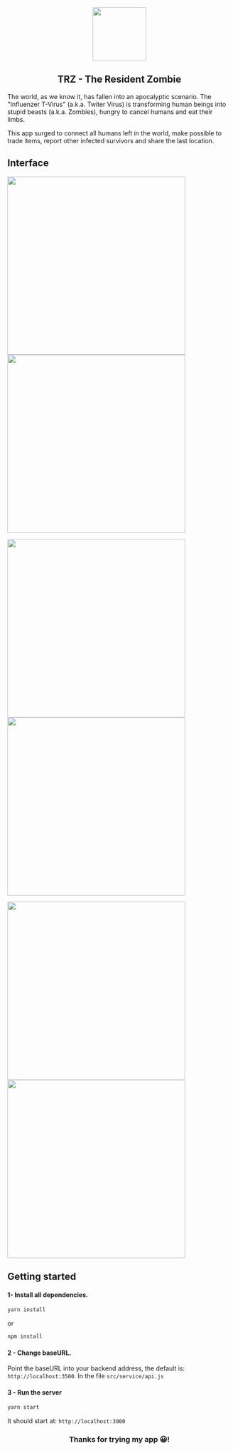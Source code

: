 <div align="center">
<img src="https://user-images.githubusercontent.com/57734796/88271705-f2045480-ccad-11ea-9805-3bf7fe51e45b.png" width="120" />
<h2>TRZ - The Resident Zombie</h2>
</div>

The world, as we know it, has fallen into an apocalyptic scenario. The "Influenzer T-Virus" (a.k.a. Twiter Virus) is transforming human beings into stupid beasts (a.k.a. Zombies), hungry to cancel humans and eat their limbs.

This app surged to connect all humans left in the world, make possible to trade items, report other infected survivors and share the last location.

## Interface

<p>
  <img src="https://user-images.githubusercontent.com/57734796/88271881-398ae080-ccae-11ea-8e05-d72fdb551efc.png" width="400" />
  <img src="https://user-images.githubusercontent.com/57734796/88271833-2bd55b00-ccae-11ea-9d40-87f14811cb3c.png" width="400" /> 
</p>

<p>
  <img src="https://user-images.githubusercontent.com/57734796/88271911-47d8fc80-ccae-11ea-9050-394ea2a53883.png" width="400" />
  <img src="https://user-images.githubusercontent.com/57734796/88271945-58897280-ccae-11ea-83e5-7c4b6273a4b4.png" width="400" /> 
</p>

<p>
  <img src="https://user-images.githubusercontent.com/57734796/88271979-63dc9e00-ccae-11ea-8912-ebae6ebe5f5a.png" width="400" />
  <img src="https://user-images.githubusercontent.com/57734796/88272032-75be4100-ccae-11ea-86b2-94e70c58f7ce.png" width="400" /> 
</p>

## Getting started

#### 1- Install all dependencies.

```bash
yarn install
```

or

```bash
npm install
```

#### 2 - Change baseURL.

Point the baseURL into your backend address, the default is: `http://localhost:3500`. In the file `src/service/api.js`

#### 3 - Run the server

```bash
yarn start
```

It should start at: `http://localhost:3000`

<div align="center">
<h3>Thanks for trying my app 😀!</h3>
</div>
